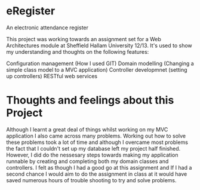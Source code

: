 eRegister
=========

An electronic attendance register

This project was working towards an assignment set for a Web Architectures module at Sheffield Hallam University 12/13.
It's used to show my understanding and thoughts on the following features:


Configuration management (How I used GIT)
Domain modelling  (Changing a simple class model to a MVC application)
Controller developmnet (setting up controllers)
RESTful web services 


Thoughts and feelings about this Project
=========================================
Although I learnt a great deal of things whilst working on my MVC application I also came across many problems. Working out how to solve these problems took a lot of time and although I overcame most problems the fact that I couldn't set up my database left my project half finished. However, I did do the nessesary steps towards making my application runnable by creating and completing both my domain classes and controllers. I felt as though I had a good go at this assignment and If I had a second chance I would aim to do the assignment in class at it would have saved numerous hours of trouble shooting to try and solve problems.



